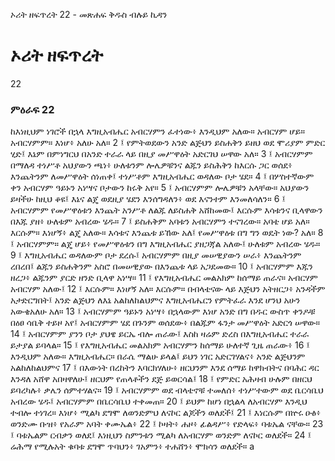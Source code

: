 ﻿
 ኦሪት ዘፍጥረት 22 - መጽሐፍ ቅዱስ ብሉይ ኪዳን
# ኦሪት ዘፍጥረት
22
### ምዕራፍ 22
ከእነዚህም ነገሮች በኋላ እግዚአብሔር አብርሃምን ፈተነው፥ እንዲህም አለው። አብርሃም ሆይ። አብርሃምም። እነሆ፥ አለሁ አለ።
2 ፤ የምትወደውን አንድ ልጅህን ይስሐቅን ይዘህ ወደ ሞሪያም ምድር ሂድ፤ እኔም በምነግርህ በአንድ ተራራ ላይ በዚያ መሥዋዕት አድርገህ ሠዋው አለ።
3 ፤ አብርሃምም በማለዳ ተነሥቶ አህያውን ጫነ፥ ሁለቱንም ሎሌዎቹንና ልጁን ይስሕቅን ከእርሱ ጋር ወሰደ፥ እንጨትንም ለመሥዋዕት ሰነጠቀ፤ ተነሥቶም እግዚአብሔር ወዳለው ቦታ ሄደ።
4 ፤ በሦስተኛውም ቀን አብርሃም ዓይኑን አነሣና ቦታውን ከሩቅ አየ።
5 ፤ አብርሃምም ሎሌዎቹን አላቸው። አህያውን ይዛችሁ ከዚህ ቆዩ፤ እኔና ልጄ ወደዚያ ሄደን እንሰግዳለን፥ ወደ እናንተም እንመለሳለን።
6 ፤ አብርሃምም የመሥዋዕቱን እንጨት አንሥቶ ለልጁ ለይስሐቅ አሸከመው፤ እርሱም እሳቱንና ቢላዋውን በእጁ ያዘ፥ ሁለቱም አብረው ሄዱ።
7 ፤ ይስሐቅም አባቱን አብርሃምን ተናገረው። አባቴ ሆይ አለ። እርሱም። እነሆኝ፥ ልጄ አለው። እሳቱና እንጨቱ ይኸው አለ፤ የመሥዋዕቱ በግ ግን ወዴት ነው? አለ።
8 ፤ አብርሃምም። ልጄ ሆይ፥ የመሥዋዕቱን በግ እግዚአብሔር ያዘጋጃል አለው፤ ሁለቱም አብረው ሄዱ።
9 ፤ እግዚአብሔር ወዳለውም ቦታ ደረሱ፤ አብርሃምም በዚያ መሠዊያውን ሠራ፥ እንጨትንም ረበረበ፤ ልጁን ይስሐቅንም አስሮ በመሠዊያው በእንጨቱ ላይ አጋደመው።
10 ፤ አብርሃምም እጁን ዘረጋ፥ ልጁንም ያርድ ዘንድ ቢላዋ አነሣ።
11 ፤ የእግዚአብሔር መልአክም ከሰማይ ጠራና። አብርሃም አብርሃም አለው፤
12 ፤ እርሱም። እነሆኝ አለ። እርሱም። በብላቴናው ላይ እጅህን አትዘርጋ፥ አንዳችም አታድርግበት፤ አንድ ልጅህን ለእኔ አልከለከልህምና እግዚአብሔርን የምትፈራ እንደ ሆንህ አሁን አውቄአለሁ አለ።
13 ፤ አብርሃምም ዓይኑን አነሣ፥ በኋላውም እነሆ አንድ በግ በዱር ውስጥ ቀንዶቹ በዕፀ ሳቤቅ ተይዞ አየ፤ አብርሃምም ሄደ በጉንም ወሰደው፥ በልጁም ፋንታ መሥዋዕት አድርጎ ሠዋው።
14 ፤ አብርሃምም ያንን ቦታ ያህዌ ይርኤ ብሎ ጠራው፤ እስከ ዛሬም ድረስ በእግዚአብሔር ተራራ ይታያል ይባላል።
15 ፤ የእግዚአብሔር መልአክም አብርሃምን ከሰማይ ሁለተኛ ጊዜ ጠራው፥
16 ፤ እንዲህም አለው። እግዚአብሔር። በራሴ ማልሁ ይላል፤ ይህን ነገር አድርገሃልና፥ አንድ ልጅህንም አልከለከልህምና
17 ፤ በእውነት በረከትን እባርክሃለሁ፥ ዘርህንም እንደ ሰማይ ከዋክብትና በባሕር ዳር እንዳለ አሸዋ አበዛዋለሁ፤ ዘርህም የጠላቶችን ደጅ ይወርሳል፤
18 ፤ የምድር አሕዛብ ሁሉም በዘርህ ይባረካሉ፥ ቃሌን ሰምተሃልና።
19 ፤ አብርሃምም ወደ ብላቴኖቹ ተመለሰ፥ ተነሥተውም ወደ ቤርሳቤህ አብረው ሄዱ፤ አብርሃምም በቤርሳቤህ ተቀመጠ።
20 ፤ ይህም ከሆነ በኋልላ ለአብርሃም እንዲህ ተብሎ ተነገረ። እነሆ፥ ሚልካ ደግሞ ለወንድምህ ለናኮር ልጆችን ወለደች፤
21 ፤ እነርሱም በኵሩ ዑፅ፥ ወንድሙ ቡዝ፥ የአራም አባት ቀሙኤል፥
22 ፤ ኮዛት፥ ሐዞ፥ ፊልዳሥ፥ የድላፍ፥ ባቱኤል ናቸው።
23 ፤ ባቱኤልም ርብቃን ወለደ፤ እነዚህን ስምንቱን ሚልካ ለአብርሃም ወንድም ለናኮር ወለደች።
24 ፤ ሬሕማ የሚሉአት ቁባቱ ደግሞ ጥባህን፥ ገአምን፥ ተሐሸን፥ ሞክሳን ወለደች። a 
